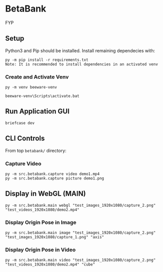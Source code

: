 # BetaBank
FYP

## Setup
Python3 and Pip should be installed. Install remaining dependecies with:
```
py -m pip install -r requirements.txt
Note: It is recommended to install dependencies in an activated venv
```

### Create and Activate Venv
```
py -m venv beeware-venv

beeware-venv\Scripts\activate.bat
```

## Run Application GUI
```
briefcase dev
```

## CLI Controls
From top `betabank/` directory:

### Capture Video
```
py -m src.betabank.capture video demo1.mp4
py -m src.betabank.capture picture demo1.png
```

## Display in WebGL (MAIN)
```
py -m src.betabank.main webgl "test_images_1920x1080/capture_2.png" "test_videos_1920x1080/demo2.mp4"
```

### Display Origin Pose in Image
```
py -m src.betabank.main image "test_images_1920x1080/capture_2.png" "test_images_1920x1080/capture_1.png" "axis"
```

### Display Origin Pose in Video
```
py -m src.betabank.main video "test_images_1920x1080/capture_2.png" "test_videos_1920x1080/demo2.mp4" "cube"
```